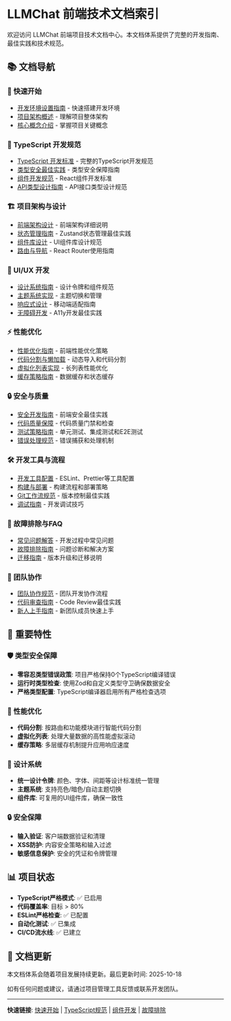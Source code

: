 # LLMChat 前端技术文档索引

欢迎访问 LLMChat 前端项目技术文档中心。本文档体系提供了完整的开发指南、最佳实践和技术规范。

## 📚 文档导航

### 🚀 快速开始
- [开发环境设置指南](./docs/DEVELOPMENT_SETUP.md) - 快速搭建开发环境
- [项目架构概述](./docs/ARCHITECTURE_OVERVIEW.md) - 理解项目整体架构
- [核心概念介绍](./docs/CORE_CONCEPTS.md) - 掌握项目关键概念

### 🔧 TypeScript 开发规范
- [TypeScript 开发标准](./docs/TYPESCRIPT_DEVELOPMENT_STANDARDS.md) - 完整的TypeScript开发规范
- [类型安全最佳实践](./docs/TYPE_SAFETY_BEST_PRACTICES.md) - 类型安全保障指南
- [组件开发规范](./docs/COMPONENT_DEVELOPMENT_STANDARDS.md) - React组件开发标准
- [API类型设计指南](./docs/API_TYPE_DESIGN_GUIDE.md) - API接口类型设计规范

### 🏗️ 项目架构与设计
- [前端架构设计](./docs/FRONTEND_ARCHITECTURE.md) - 前端架构详细说明
- [状态管理指南](./docs/STATE_MANAGEMENT_GUIDE.md) - Zustand状态管理最佳实践
- [组件库设计](./docs/COMPONENT_LIBRARY_DESIGN.md) - UI组件库设计规范
- [路由与导航](./docs/ROUTING_NAVIGATION.md) - React Router使用指南

### 🎨 UI/UX 开发
- [设计系统指南](./docs/DESIGN_SYSTEM_GUIDE.md) - 设计令牌和组件规范
- [主题系统实现](./docs/THEME_SYSTEM_IMPLEMENTATION.md) - 主题切换和管理
- [响应式设计](./docs/RESPONSIVE_DESIGN.md) - 移动端适配指南
- [无障碍开发](./docs/ACCESSIBILITY_DEVELOPMENT.md) - A11y开发最佳实践

### ⚡ 性能优化
- [性能优化指南](./docs/PERFORMANCE_OPTIMIZATION_GUIDE.md) - 前端性能优化策略
- [代码分割与懒加载](./docs/CODE_SPLITTING_LAZY_LOADING.md) - 动态导入和代码分割
- [虚拟化列表实现](./docs/VIRTUALIZATION_IMPLEMENTATION.md) - 长列表性能优化
- [缓存策略指南](./docs/CACHING_STRATEGIES.md) - 数据缓存和状态缓存

### 🔒 安全与质量
- [安全开发指南](./docs/SECURITY_DEVELOPMENT.md) - 前端安全最佳实践
- [代码质量保障](./docs/CODE_QUALITY_ASSURANCE.md) - 代码质量门禁和检查
- [测试策略指南](./docs/TESTING_STRATEGY.md) - 单元测试、集成测试和E2E测试
- [错误处理规范](./docs/ERROR_HANDLING_STANDARDS.md) - 错误捕获和处理机制

### 🛠️ 开发工具与流程
- [开发工具配置](./docs/DEVELOPMENT_TOOLS_CONFIG.md) - ESLint、Prettier等工具配置
- [构建与部署](./docs/BUILD_DEPLOYMENT.md) - 构建流程和部署策略
- [Git工作流规范](./docs/GIT_WORKFLOW_STANDARDS.md) - 版本控制最佳实践
- [调试指南](./docs/DEBUGGING_GUIDE.md) - 开发调试技巧

### 📖 故障排除与FAQ
- [常见问题解答](./docs/FAQ.md) - 开发过程中常见问题
- [故障排除指南](./docs/TROUBLESHOOTING_GUIDE.md) - 问题诊断和解决方案
- [迁移指南](./docs/MIGRATION_GUIDE.md) - 版本升级和迁移说明

### 👥 团队协作
- [团队协作规范](./docs/TEAM_COLLABORATION_STANDARDS.md) - 团队开发协作流程
- [代码审查指南](./docs/CODE_REVIEW_GUIDE.md) - Code Review最佳实践
- [新人上手指南](./docs/ONBOARDING_GUIDE.md) - 新团队成员快速上手

## 🎯 重要特性

### 🛡️ 类型安全保障
- **零容忍类型错误政策**: 项目严格保持0个TypeScript编译错误
- **运行时类型检查**: 使用Zod和自定义类型守卫确保数据安全
- **严格类型配置**: TypeScript编译器启用所有严格检查选项

### 🚀 性能优化
- **代码分割**: 按路由和功能模块进行智能代码分割
- **虚拟化列表**: 处理大量数据的高性能虚拟滚动
- **缓存策略**: 多层缓存机制提升应用响应速度

### 🎨 设计系统
- **统一设计令牌**: 颜色、字体、间距等设计标准统一管理
- **主题系统**: 支持亮色/暗色/自动主题切换
- **组件库**: 可复用的UI组件库，确保一致性

### 🔒 安全保障
- **输入验证**: 客户端数据验证和清理
- **XSS防护**: 内容安全策略和输入过滤
- **敏感信息保护**: 安全的凭证和令牌管理

## 📊 项目状态

- **TypeScript严格模式**: ✅ 已启用
- **代码覆盖率**: 目标 > 80%
- **ESLint严格检查**: ✅ 已配置
- **自动化测试**: ✅ 已集成
- **CI/CD流水线**: ✅ 已建立

## 🔄 文档更新

本文档体系会随着项目发展持续更新。最后更新时间: 2025-10-18

如有任何问题或建议，请通过项目管理工具反馈或联系开发团队。

---

**快速链接**: [快速开始](./docs/DEVELOPMENT_SETUP.md) | [TypeScript规范](./docs/TYPESCRIPT_DEVELOPMENT_STANDARDS.md) | [组件开发](./docs/COMPONENT_DEVELOPMENT_STANDARDS.md) | [故障排除](./docs/TROUBLESHOOTING_GUIDE.md)